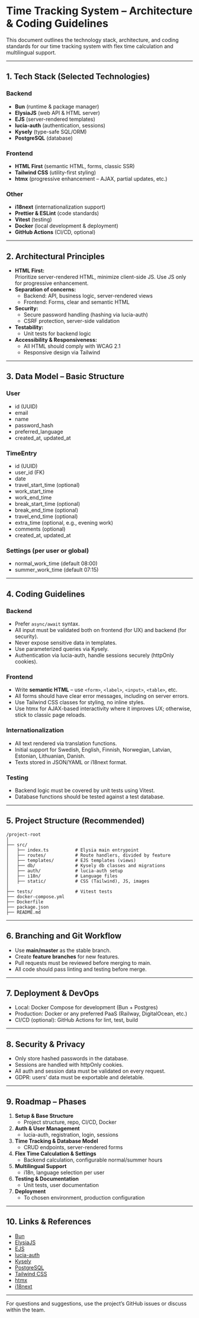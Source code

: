 # Time Tracking System – Architecture & Coding Guidelines

This document outlines the technology stack, architecture, and coding standards for our time tracking system with flex time calculation and multilingual support.

---

## **1. Tech Stack (Selected Technologies)**

### **Backend**
- **Bun** (runtime & package manager)
- **ElysiaJS** (web API & HTML server)
- **EJS** (server-rendered templates)
- **lucia-auth** (authentication, sessions)
- **Kysely** (type-safe SQL/ORM)
- **PostgreSQL** (database)

### **Frontend**
- **HTML First** (semantic HTML, forms, classic SSR)
- **Tailwind CSS** (utility-first styling)
- **htmx** (progressive enhancement – AJAX, partial updates, etc.)

### **Other**
- **i18next** (internationalization support)
- **Prettier & ESLint** (code standards)
- **Vitest** (testing)
- **Docker** (local development & deployment)
- **GitHub Actions** (CI/CD, optional)

---

## **2. Architectural Principles**

- **HTML First:**  
  Prioritize server-rendered HTML, minimize client-side JS. Use JS only for progressive enhancement.
- **Separation of concerns:**  
  - Backend: API, business logic, server-rendered views  
  - Frontend: Forms, clear and semantic HTML
- **Security:**  
  - Secure password handling (hashing via lucia-auth)
  - CSRF protection, server-side validation
- **Testability:**  
  - Unit tests for backend logic
- **Accessibility & Responsiveness:**  
  - All HTML should comply with WCAG 2.1
  - Responsive design via Tailwind

---

## **3. Data Model – Basic Structure**

### **User**
- id (UUID)
- email
- name
- password_hash
- preferred_language
- created_at, updated_at

### **TimeEntry**
- id (UUID)
- user_id (FK)
- date
- travel_start_time (optional)
- work_start_time
- work_end_time
- break_start_time (optional)
- break_end_time (optional)
- travel_end_time (optional)
- extra_time (optional, e.g., evening work)
- comments (optional)
- created_at, updated_at

### **Settings (per user or global)**
- normal_work_time (default 08:00)
- summer_work_time (default 07:15)

---

## **4. Coding Guidelines**

### **Backend**
- Prefer `async/await` syntax.
- All input must be validated both on frontend (for UX) and backend (for security).
- Never expose sensitive data in templates.
- Use parameterized queries via Kysely.
- Authentication via lucia-auth, handle sessions securely (httpOnly cookies).

### **Frontend**
- Write **semantic HTML** – use `<form>`, `<label>`, `<input>`, `<table>`, etc.
- All forms should have clear error messages, including on server errors.
- Use Tailwind CSS classes for styling, no inline styles.
- Use htmx for AJAX-based interactivity where it improves UX; otherwise, stick to classic page reloads.

### **Internationalization**
- All text rendered via translation functions.
- Initial support for Swedish, English, Finnish, Norwegian, Latvian, Estonian, Lithuanian, Danish.
- Texts stored in JSON/YAML or i18next format.

### **Testing**
- Backend logic must be covered by unit tests using Vitest.
- Database functions should be tested against a test database.

---

## **5. Project Structure (Recommended)**

```text
/project-root
│
├── src/
│   ├── index.ts          # Elysia main entrypoint
│   ├── routes/           # Route handlers, divided by feature
│   ├── templates/        # EJS templates (views)
│   ├── db/               # Kysely db classes and migrations
│   ├── auth/             # lucia-auth setup
│   ├── i18n/             # Language files
│   ├── static/           # CSS (Tailwind), JS, images
│
├── tests/                # Vitest tests
├── docker-compose.yml
├── Dockerfile
├── package.json
├── README.md
```

---

## **6. Branching and Git Workflow**

- Use **main/master** as the stable branch.
- Create **feature branches** for new features.
- Pull requests must be reviewed before merging to main.
- All code should pass linting and testing before merge.

---

## **7. Deployment & DevOps**

- Local: Docker Compose for development (Bun + Postgres)
- Production: Docker or any preferred PaaS (Railway, DigitalOcean, etc.)
- CI/CD (optional): GitHub Actions for lint, test, build

---

## **8. Security & Privacy**

- Only store hashed passwords in the database.
- Sessions are handled with httpOnly cookies.
- All auth and session data must be validated on every request.
- GDPR: users’ data must be exportable and deletable.

---

## **9. Roadmap – Phases**

1. **Setup & Base Structure**
   - Project structure, repo, CI/CD, Docker
2. **Auth & User Management**
   - lucia-auth, registration, login, sessions
3. **Time Tracking & Database Model**
   - CRUD endpoints, server-rendered forms
4. **Flex Time Calculation & Settings**
   - Backend calculation, configurable normal/summer hours
5. **Multilingual Support**
   - i18n, language selection per user
6. **Testing & Documentation**
   - Unit tests, user documentation
7. **Deployment**
   - To chosen environment, production configuration

---

## **10. Links & References**

- [Bun](https://bun.sh/)
- [ElysiaJS](https://elysiajs.com/)
- [EJS](https://ejs.co/)
- [lucia-auth](https://lucia-auth.com/)
- [Kysely](https://kysely.dev/)
- [PostgreSQL](https://www.postgresql.org/)
- [Tailwind CSS](https://tailwindcss.com/)
- [htmx](https://htmx.org/)
- [i18next](https://www.i18next.com/)

---

For questions and suggestions, use the project’s GitHub issues or discuss within the team.
